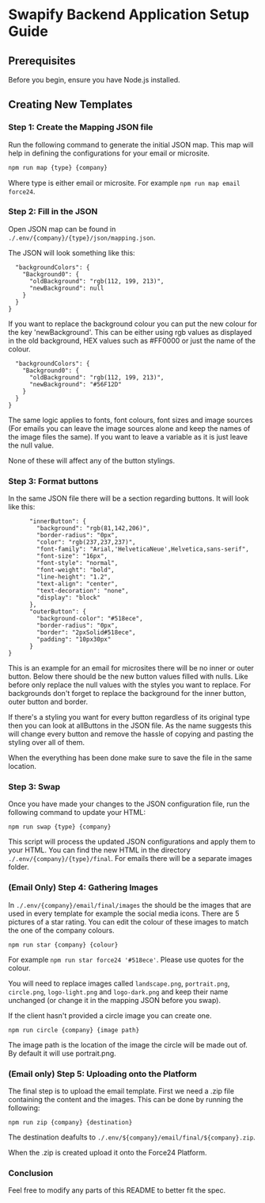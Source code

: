 # Swapify Backend Application Setup Guide

## Prerequisites
Before you begin, ensure you have Node.js installed.

## Creating New Templates

### Step 1: Create the Mapping JSON file

Run the following command to generate the initial JSON map. This map will help in defining the configurations for your email or microsite.

```bash
npm run map {type} {company}
```

Where type is either email or microsite. For example `npm run map email force24`.

### Step 2: Fill in the JSON

Open JSON map can be found in `./.env/{company}/{type}/json/mapping.json`.

The JSON will look something like this:

```{
  "backgroundColors": {
    "Background0": {
      "oldBackground": "rgb(112, 199, 213)",
      "newBackground": null
    }
  }
}
```

If you want to replace the background colour you can put the new colour for the key 'newBackground'. This can be either using rgb values as displayed in the old background, HEX values such as #FF0000 or just the name of the colour.

```{
  "backgroundColors": {
    "Background0": {
      "oldBackground": "rgb(112, 199, 213)",
      "newBackground": "#56F12D"
    }
  }
}
```

The same logic applies to fonts, font colours, font sizes and image sources (For emails you can leave the image sources alone and keep the names of the image files the same). If you want to leave a variable as it is just leave the null value.

None of these will affect any of the button stylings.

### Step 3: Format buttons

In the same JSON file there will be a section regarding buttons. It will look like this:

```"Button2": {
      "innerButton": {
        "background": "rgb(81,142,206)",
        "border-radius": "0px",
        "color": "rgb(237,237,237)",
        "font-family": "Arial,'HelveticaNeue',Helvetica,sans-serif",
        "font-size": "16px",
        "font-style": "normal",
        "font-weight": "bold",
        "line-height": "1.2",
        "text-align": "center",
        "text-decoration": "none",
        "display": "block"
      },
      "outerButton": {
        "background-color": "#518ece",
        "border-radius": "0px",
        "border": "2pxSolid#518ece",
        "padding": "10px30px"
      }
}
```

This is an example for an email for microsites there will be no inner or outer button. Below there should be the new button values filled with nulls. Like before only replace the null values with the styles you want to replace. For backgrounds don't forget to replace the background for the inner button, outer button and border.

If there's a styling you want for every button regardless of its original type then you can look at allButtons in the JSON file. As the name suggests this will change every button and remove the hassle of copying and pasting the styling over all of them.

When the everything has been done make sure to save the file in the same location.

### Step 3: Swap

Once you have made your changes to the JSON configuration file, run the following command to update your HTML:

```
npm run swap {type} {company}
```

This script will process the updated JSON configurations and apply them to your HTML. You can find the new HTML in the directory `./.env/{company}/{type}/final`. For emails there will be a separate images folder.


### (Email Only) Step 4: Gathering Images

In `./.env/{company}/email/final/images` the should be the images that are used in every template for example the social media icons. There are 5 pictures of a star rating. You can edit the colour of these images to match the one of the company colours.

```
npm run star {company} {colour}
```

For example `npm run star force24 '#518ece'`. Please use quotes for the colour.

You will need to replace images called `landscape.png`, `portrait.png`, `circle.png`, `logo-light.png` and `logo-dark.png` and keep their name unchanged (or change it in the mapping JSON before you swap).

If the client hasn't provided a circle image you can create one.

```
npm run circle {company} {image path}
```

The image path is the location of the image the circle will be made out of. By default it will use portrait.png.

### (Email only) Step 5: Uploading onto the Platform

The final step is to upload the email template. First we need a .zip file containing the content and the images. This can be done by running the following:

```
npm run zip {company} {destination}
```

The destination deafults to `./.env/${company}/email/final/${company}.zip`.

When the .zip is created upload it onto the Force24 Platform.

### Conclusion
Feel free to modify any parts of this README to better fit the spec.
